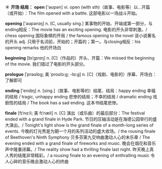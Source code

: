 ☀ <span class="category">**开场 结局：**</span>
<span class="vocabulary">**open**</span> ['əʊpən] 
<span class="definition">vi. open (with sth)（故事、电影等）以…开篇（或开始）：</span>The film opened with a battle. 这部电影以一场战斗开始。

<span class="vocabulary">**opening**</span> ['əʊpənɪŋ] 
<span class="definition">n. [C, usually sing.] 某事物的开始、开端或第一部分，与ending相反：</span>The movie has an exciting opening. 电影的开头非常刺激。/ chess opening 国际象棋的开局 / the famous opening to the novel 该小说著名的开头 <span class="definition">adj. 只用于名词前，开始的；开篇的；第一。与closing相反：</span>his opening remarks 他的开场白
                      
<span class="vocabulary">**beginning**</span> [bɪˈgɪnɪŋ]
<span class="definition">n. [C]（作品的）开头、开篇：</span>We missed the beginning of the movie. 我们错过了电影的开头部分。

<span class="vocabulary">**prologue**</span> [ˈprəʊlɒg; 美 ˈproʊlɔ:g; -lɑ:g]
<span class="definition">n. [C]（戏剧、电影的）序幕、开场白：</span>了解即可

<span class="vocabulary">**ending**</span> ['endɪŋ] 
<span class="definition">n. [sing.]（故事、电影等的）结尾、结局：</span>happy ending 幸福的结局 / tragic, unhappy ending 悲惨的结局；不幸的结局 / dramatic ending 戏剧性的结局 / The book has a sad ending. 这本书结尾悲惨。
           
<span class="vocabulary">**finale**</span> [fɪˈnɑ:li; 美 fɪˈnæli]
<span class="definition">n. [C] 演出（或乐曲）的最后部分：</span>The festival ended with a grand finale in Hyde Park. 节日的压轴活动是在海德公园举行的盛大演出。/ Tonight's light show is the grand finale of a month-long series of events. 今晚的灯光秀是为期一个月的系列活动的盛大收场。/ the rousing finale of Beethoven's Ninth Symphony 贝多芬第九交响曲激动人心的末乐章 / The evening ended with a grand finale of fireworks and music. 晚会在烟花和音乐声中隆重闭幕。/ The reality show had a thrilling finale last night. 昨天晚上真人秀的结尾非常精彩。/ a rousing finale to an evening of enthralling music 令人心碎的音乐晚会激动人心的终曲